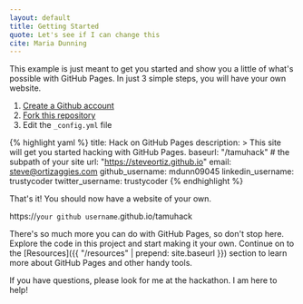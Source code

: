 ```yaml
---
layout: default
title: Getting Started
quote: Let's see if I can change this
cite: Maria Dunning
---
```


This example is just meant to get you started and show you a little of what's
possible with GitHub Pages. In just 3 simple steps, you will have your own
website.

1. [Create a Github account](https://github.com/join)
2. [Fork this repository](https://github.com/steveortiz/tamuhack/fork)
3. Edit the `_config.yml` file

{% highlight yaml %}
title: Hack on GitHub Pages
description: >
  This site will get you started hacking with GitHub Pages.
baseurl: "/tamuhack" # the subpath of your site
url: "https://steveortiz.github.io"
email: steve@ortizaggies.com
github_username:  mdunn09045
linkedin_username: trustycoder
twitter_username: trustycoder
{% endhighlight %}

That's it! You should now have a website of your own.

https://`your github username`.github.io/tamuhack

There's so much more you can do with GitHub Pages, so don't stop here.
Explore the code in this project and start making it your own.
Continue on to the [Resources]({{ "/resources" | prepend: site.baseurl }})
section to learn more about GitHub Pages and other handy tools.

If you have questions, please look for me at the hackathon. I am here to help!
